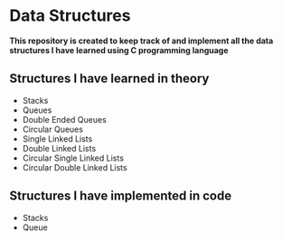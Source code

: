 # Data Structures
**This repository is created to keep track of and implement all the data structures I have learned using C programming language**

## Structures I have learned in theory

- Stacks
- Queues
- Double Ended Queues
- Circular Queues
- Single Linked Lists
- Double Linked Lists
- Circular Single Linked Lists
- Circular Double Linked Lists

## Structures I have implemented in code

- Stacks
- Queue
